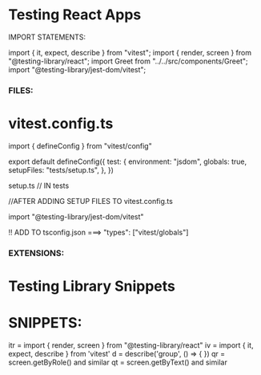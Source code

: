 # Testing React Apps


IMPORT STATEMENTS:

import { it, expect, describe } from "vitest";
import { render, screen } from "@testing-library/react";
import Greet from "../../src/components/Greet";
import "@testing-library/jest-dom/vitest";

### FILES:

# vitest.config.ts 

import { defineConfig } from "vitest/config"

export default defineConfig({
    test: {
        environment: "jsdom",
        globals: true,
        setupFiles: "tests/setup.ts",
    },
})


setup.ts       // IN tests

//AFTER ADDING SETUP FILES TO vitest.config.ts

import "@testing-library/jest-dom/vitest"


!! ADD TO tsconfig.json  ===> "types": ["vitest/globals"]


### EXTENSIONS: 

# Testing Library Snippets 


# SNIPPETS: 
   itr = import { render, screen } from "@testing-library/react"
   iv  = import { it, expect, describe } from 'vitest'
   d   = describe('group', () => { })
   qr  = screen.getByRole() and similar
   qt  = screen.getByText() and similar